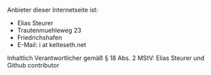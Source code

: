 

Anbieter dieser Internetseite ist:

- Elias Steurer
- Trautenmuehleweg 23
- Friedrichshafen
- E-Mail: i at kelteseth.net

Inhaltlich Verantwortlicher gemäß § 18 Abs. 2 MStV: Elias Steurer und Github contributor
